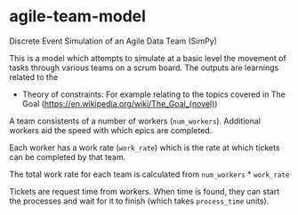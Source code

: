 # agile-team-model

Discrete Event Simulation of an Agile Data Team (SimPy)

This is a model which attempts to simulate at a basic level the movement of tasks through various teams on a scrum board. The outputs are learnings related to the
- Theory of constraints: For example relating to the topics covered in The Goal (https://en.wikipedia.org/wiki/The_Goal_(novel)) 


A team consistents of a number of workers (``` num_workers ```). Additional workers aid the speed with which epics are completed. 

Each worker has a work rate (``` work_rate ```) which is the rate at which tickets can be completed by that team. 

The total work rate for each team is calculated from ``` num_workers ``` *  ``` work_rate ``` 

Tickets are request time from workers. When time is found, they can start the processes and wait for it to finish (which takes ``process_time`` units).